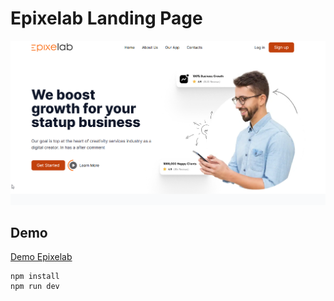 # Epixelab Landing Page

![Alt text](./public/image.png)

## Demo

[Demo Epixelab](https://epixelab.vercel.app/)

```
npm install
npm run dev
```

